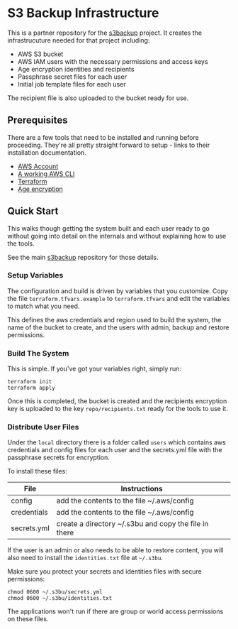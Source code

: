 # S3 Backup Infrastructure

This is a partner repository for the [s3backup](https://github.com/studio1767/s3backup) project. It creates the 
infrastrucuture needed for that project including:

* AWS S3 bucket
* AWS IAM users with the necessary permissions and access keys
* Age encryption identities and recipients
* Passphrase secret files for each user
* Initial job template files for each user

The recipient file is also uploaded to the bucket ready for use.

## Prerequisites

There are a few tools that need to be installed and running before proceeding. They're all pretty
straight forward to setup - links to their installation documentation.

* [AWS Account](https://docs.aws.amazon.com/SetUp/latest/UserGuide/setup-overview.html)
* [A working AWS CLI](https://aws.amazon.com/cli/)
* [Terraform](https://developer.hashicorp.com/terraform/tutorials/aws-get-started/install-cli)
* [Age encryption](https://github.com/FiloSottile/age)

## Quick Start

This walks though getting the system built and each user ready to go without going into detail on the 
internals and without explaining how to use the tools.

See the main [s3backup](https://github.com/studio1767/s3backup) repository for those details.

### Setup Variables

The configuration and build is driven by variables that you customize. Copy the file `terraform.tfvars.example`
to `terraform.tfvars` and edit the variables to match what you need.

This defines the aws credentials and region used to build the system, the name of the bucket to create, and the
users with admin, backup and restore permissions.

### Build The System

This is simple. If you've got your variables right, simply run:

    terraform init
    terraform apply

Once this is completed, the bucket is created and the recipients encryption key is uploaded to
the key `repo/recipients.txt` ready for the tools to use it.

### Distribute User Files

Under the `local` directory there is a folder called `users` which contains aws credentials and config files
for each user and the secrets.yml file with the passphrase secrets for encryption.

To install these files:

| File        | Instructions                                          |
|-------------|-------------------------------------------------------|
| config      | add the contents to the file ~/.aws/config            |
| credentials | add the contents to the file ~/.aws/config            |
| secrets.yml | create a directory ~/.s3bu and copy the file in there |

If the user is an admin or also needs to be able to restore content, you will also need to 
install the `identities.txt` file at `~/.s3bu`.

Make sure you protect your secrets and identities files with secure permissions:

    chmod 0600 ~/.s3bu/secrets.yml
    chmod 0600 ~/.s3bu/identities.txt

The applications won't run if there are group or world access permissions on these files.

